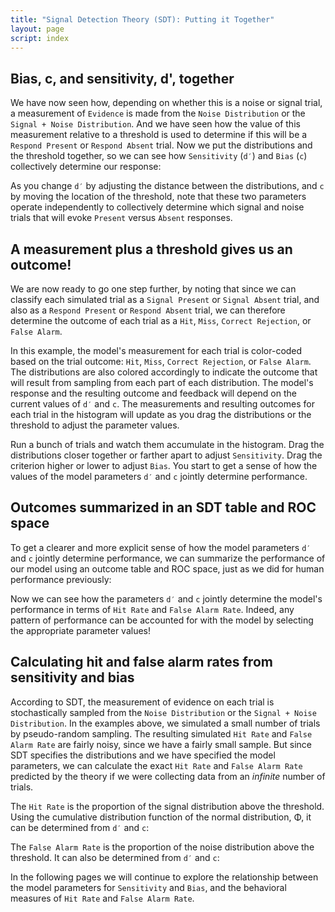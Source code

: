 ```yaml
---
title: "Signal Detection Theory (SDT): Putting it Together"
layout: page
script: index
---
```


## Bias, <span class="math-var">c</span>, and sensitivity, <span class="math-var">d'</span>, together

We have now seen how, depending on whether this is a noise or signal trial, a measurement of
`Evidence` is made from the `Noise Distribution` or the `Signal + Noise Distribution`. And we have
seen how the value of this measurement relative to a threshold is used to determine if this will be
a `Respond Present` or `Respond Absent` trial. Now we put the distributions and the
threshold together, so we can see how `Sensitivity` (`d′`) and `Bias` (`c`) collectively determine
our response:

<sdt-example-model>
  <sdt-control run pause reset trials="10" duration="500"></sdt-control>
  <rdk-task count="100" coherence=".5" trials="10" duration="500" wait="500" iti="500"></rdk-task>
  <sdt-model interactive threshold bias distributions sensitivity histogram
    color="response" d="2.5" c="1"></sdt-model>
  <sdt-response feedback="none"></sdt-response>
</sdt-example-model>

As you change `d′` by adjusting the distance between the distributions, and `c` by moving the
location of the threshold, note that these two parameters operate independently to collectively
determine which signal and noise trials that will evoke `Present` versus `Absent` responses.

## A measurement plus a threshold gives us an outcome!

We are now ready to go one step further, by noting that since we can classify each simulated
trial as a `Signal Present` or `Signal Absent` trial, and also as a `Respond Present` or
`Respond Absent` trial, we can therefore determine the outcome of each trial as a `Hit`, `Miss`,
`Correct Rejection`, or `False Alarm`.

In this example, the model's measurement for each trial is color-coded based on the trial outcome:
`Hit`, `Miss`, `Correct Rejection`, or `False Alarm`. The distributions are also colored accordingly
to indicate the outcome that will result from sampling from each part of each distribution. The
model's response and the resulting outcome and feedback will depend on the current values of `d′`
and `c`. The measurements and resulting outcomes for each trial in the histogram will update as you
drag the distributions or the threshold to adjust the parameter values.

<sdt-example-model>
  <sdt-control run pause reset trials="10" duration="500"></sdt-control>
  <rdk-task count="100" coherence=".5" trials="10" duration="500" wait="500" iti="500"></rdk-task>
  <sdt-model interactive threshold bias distributions sensitivity histogram
    color="outcome" d="1.5" c="0"></sdt-model>
  <sdt-response trial feedback="outcome"></sdt-response>
</sdt-example-model>

Run a bunch of trials and watch them accumulate in the histogram. Drag the distributions closer
together or farther apart to adjust `Sensitivity`. Drag the criterion higher or lower to adjust
`Bias`. You start to get a sense of how the values of the model parameters `d′` and `c` jointly
determine performance.

## Outcomes summarized in an SDT table and ROC space

To get a clearer and more explicit sense of how the model parameters `d′` and `c` jointly determine
performance, we can summarize the performance of our model using an outcome table and ROC space,
just as we did for human performance previously:

<sdt-example-model>
  <sdt-control run pause reset trials="40" duration="500"></sdt-control>
  <rdk-task count="100" trials="40" duration="500" wait="500" iti="500"></rdk-task>
  <sdt-model interactive threshold bias distributions sensitivity histogram
    color="outcome" d="1.5" c="0"></sdt-model>
  <sdt-response trial feedback="outcome"></sdt-response>
  <sdt-table numeric summary="stimulusRates accuracy" hits="0" misses="0" false-alarms="0" correct-rejections="0">
    </sdt-table>
  <roc-space hr=".5" far=".5" point="all" iso-d="none" iso-c="none"></roc-space>
</sdt-example-model>

Now we can see how the parameters `d′` and `c` jointly determine the model's performance in terms of
`Hit Rate` and `False Alarm Rate`. Indeed, any pattern of performance can be accounted for with the
model by selecting the appropriate parameter values!

## Calculating hit and false alarm rates from sensitivity and bias

According to SDT, the measurement of evidence on each trial is stochastically sampled from the
`Noise Distribution` or the `Signal + Noise Distribution`. In the examples above, we simulated a
small number of trials by pseudo-random sampling. The resulting simulated `Hit Rate` and
`False Alarm Rate` are fairly noisy, since we have a fairly small sample. But since SDT specifies
the distributions and we have specified the model parameters, we can calculate the exact
`Hit Rate` and `False Alarm Rate` predicted by the theory if we were collecting data from an
*infinite* number of trials.

The `Hit Rate` is the proportion of the signal distribution above the threshold. Using the
cumulative distribution function of the normal distribution, <span class="math-greek">Φ</span>, it
can be determined from `d′` and `c`:

<sdt-equation-dc2hr></sdt-equation-dc2hr>

<sdt-equation-dc2hr numeric interactive d="0" c="0"></sdt-equation-dc2hr>

The `False Alarm Rate` is the proportion of the noise distribution above the threshold. It can also
be determined from `d′` and `c`:

<sdt-equation-dc2far></sdt-equation-dc2far>

<sdt-equation-dc2far numeric interactive d="0" c="0"></sdt-equation-dc2far>

In the following pages we will continue to explore the relationship between the model parameters
for `Sensitivity` and `Bias`, and the behavioral measures of `Hit Rate` and `False Alarm Rate`.
